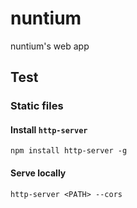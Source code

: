 # nuntium

nuntium's web app

## Test

### Static files

#### Install `http-server`

```
npm install http-server -g
```

#### Serve locally

```
http-server <PATH> --cors
```
